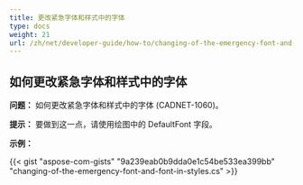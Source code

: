 ```yaml
---
title: 更改紧急字体和样式中的字体
type: docs
weight: 21
url: /zh/net/developer-guide/how-to/changing-of-the-emergency-font-and-font-in-styles/
---
```


## **如何更改紧急字体和样式中的字体**

**问题：** 如何更改紧急字体和样式中的字体 (CADNET-1060)。

**提示：** 要做到这一点，请使用绘图中的 DefaultFont 字段。

**示例：**

{{< gist "aspose-com-gists" "9a239eab0b9dda0e1c54be533ea399bb" "changing-of-the-emergency-font-and-font-in-styles.cs" >}}
